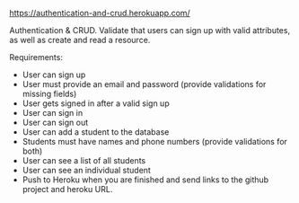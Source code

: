 https://authentication-and-crud.herokuapp.com/


Authentication & CRUD. Validate that users can sign up with valid attributes, as well as create and read a resource.

Requirements:

- User can sign up
- User must provide an email and password (provide validations for missing fields)
- User gets signed in after a valid sign up
- User can sign in
- User can sign out
- User can add a student to the database
- Students must have names and phone numbers (provide validations for both)
- User can see a list of all students
- User can see an individual student
- Push to Heroku when you are finished and send links to the github project and heroku URL.